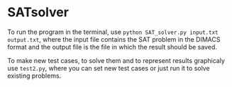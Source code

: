 # SATsolver

To run the program in the terminal, use `python SAT_solver.py input.txt output.txt`, where the input file contains the SAT problem in the DIMACS format and the output file is the file in which the result should be saved.

To make new test cases, to solve them and to represent results graphicaly use `test2.py`, where you can set new test cases or just run it to solve existing problems.
